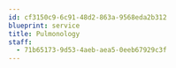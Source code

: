 ```yaml
---
id: cf3150c9-6c91-48d2-863a-9568eda2b312
blueprint: service
title: Pulmonology
staff:
  - 71b65173-9d53-4aeb-aea5-0eeb67929c3f
---
```

